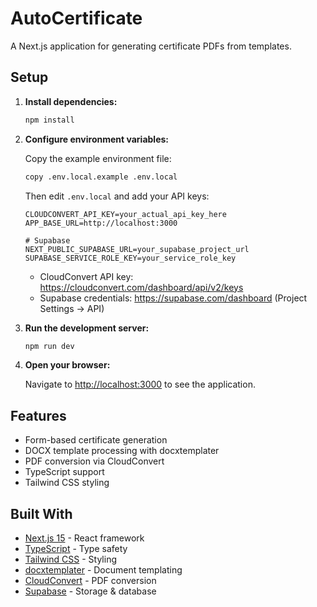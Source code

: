 # AutoCertificate

A Next.js application for generating certificate PDFs from templates.

## Setup

1. **Install dependencies:**
   ```bash
   npm install
   ```

2. **Configure environment variables:**

   Copy the example environment file:
   ```bash
   copy .env.local.example .env.local
   ```

   Then edit `.env.local` and add your API keys:
   ```
   CLOUDCONVERT_API_KEY=your_actual_api_key_here
   APP_BASE_URL=http://localhost:3000

   # Supabase
   NEXT_PUBLIC_SUPABASE_URL=your_supabase_project_url
   SUPABASE_SERVICE_ROLE_KEY=your_service_role_key
   ```

   - CloudConvert API key: https://cloudconvert.com/dashboard/api/v2/keys
   - Supabase credentials: https://supabase.com/dashboard (Project Settings → API)

3. **Run the development server:**
   ```bash
   npm run dev
   ```

4. **Open your browser:**

   Navigate to [http://localhost:3000](http://localhost:3000) to see the application.

## Features

- Form-based certificate generation
- DOCX template processing with docxtemplater
- PDF conversion via CloudConvert
- TypeScript support
- Tailwind CSS styling

## Built With

- [Next.js 15](https://nextjs.org/) - React framework
- [TypeScript](https://www.typescriptlang.org/) - Type safety
- [Tailwind CSS](https://tailwindcss.com/) - Styling
- [docxtemplater](https://docxtemplater.com/) - Document templating
- [CloudConvert](https://cloudconvert.com/) - PDF conversion
- [Supabase](https://supabase.com/) - Storage & database
